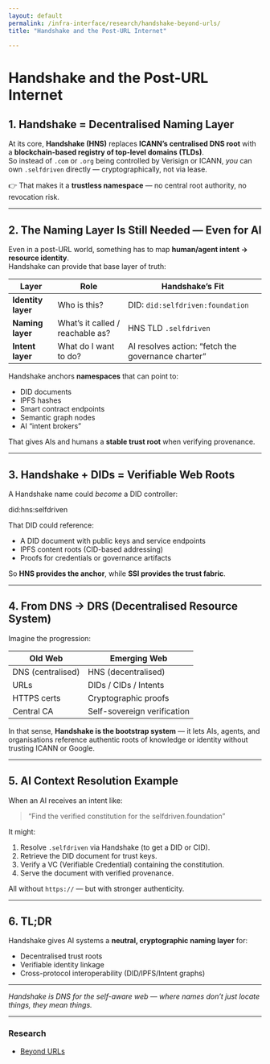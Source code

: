 ```yaml
---
layout: default
permalink: /infra-interface/research/handshake-beyond-urls/
title: "Handshake and the Post-URL Internet"

---
```


# Handshake and the Post-URL Internet

## 1. Handshake = Decentralised Naming Layer

At its core, **Handshake (HNS)** replaces **ICANN’s centralised DNS root** with a **blockchain-based registry of top-level domains (TLDs)**.  
So instead of `.com` or `.org` being controlled by Verisign or ICANN, *you* can own `.selfdriven` directly — cryptographically, not via lease.

👉 That makes it a **trustless namespace** — no central root authority, no revocation risk.

---

## 2. The Naming Layer Is Still Needed — Even for AI

Even in a post-URL world, something has to map **human/agent intent → resource identity**.  
Handshake can provide that base layer of truth:

| Layer | Role | Handshake’s Fit |
|-------|------|-----------------|
| **Identity layer** | Who is this? | DID: `did:selfdriven:foundation` |
| **Naming layer** | What’s it called / reachable as? | HNS TLD `.selfdriven` |
| **Intent layer** | What do I want to do? | AI resolves action: “fetch the governance charter” |

Handshake anchors **namespaces** that can point to:
- DID documents  
- IPFS hashes  
- Smart contract endpoints  
- Semantic graph nodes  
- AI “intent brokers”

That gives AIs and humans a **stable trust root** when verifying provenance.

---

## 3. Handshake + DIDs = Verifiable Web Roots

A Handshake name could *become* a DID controller:

did:hns:selfdriven

That DID could reference:
- A DID document with public keys and service endpoints  
- IPFS content roots (CID-based addressing)  
- Proofs for credentials or governance artifacts  

So **HNS provides the anchor**, while **SSI provides the trust fabric**.

---

## 4. From DNS → DRS (Decentralised Resource System)

Imagine the progression:

| Old Web | Emerging Web |
|----------|---------------|
| DNS (centralised) | HNS (decentralised) |
| URLs | DIDs / CIDs / Intents |
| HTTPS certs | Cryptographic proofs |
| Central CA | Self-sovereign verification |

In that sense, **Handshake is the bootstrap system** — it lets AIs, agents, and organisations reference authentic roots of knowledge or identity without trusting ICANN or Google.

---

## 5. AI Context Resolution Example

When an AI receives an intent like:

> “Find the verified constitution for the selfdriven.foundation”

It might:
1. Resolve `.selfdriven` via Handshake (to get a DID or CID).  
2. Retrieve the DID document for trust keys.  
3. Verify a VC (Verifiable Credential) containing the constitution.  
4. Serve the document with verified provenance.

All without `https://` — but with stronger authenticity.

---

## 6. TL;DR

Handshake gives AI systems a **neutral, cryptographic naming layer** for:
- Decentralised trust roots  
- Verifiable identity linkage  
- Cross-protocol interoperability (DID/IPFS/Intent graphs)

---

*Handshake is DNS for the self-aware web — where names don’t just locate things, they mean things.*

---

### Research

- [Beyond URLs](/infra-interface/research/beyond-urls/)